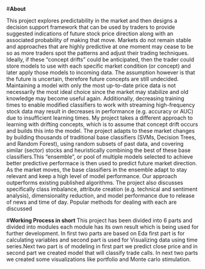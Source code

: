 #**About** 

This project explores predictability in the market and then designs a decision support framework that can be used by traders 
to provide suggested indications of future stock price direction along with an associated probability of making that move.
Markets do not remain stable and approaches that are highly predictive at one moment may cease to be so as more traders 
spot the patterns and adjust their trading techniques. Ideally, if these “concept drifts” could be anticipated, then the trader
could store models to use with each specific market condition (or concept) and later apply those models to incoming data. 
The assumption however is that the future is uncertain, therefore future concepts are still undecided.
Maintaining a model with only the most up-to-date price data is not necessarily the most ideal choice since the market may stabilize and old knowledge may become useful again. Additionally, decreasing training times to enable modified classifiers to work with streaming high-frequency stock data may result in decreases in performance (e.g. accuracy or AUC) due to insufficient learning times. 
My project takes a different approach to learning with drifting concepts, which is to assume that concept drift occurs and builds this into the model. The project adapts to these market changes by building thousands of traditional base classifiers (SVMs, Decision Trees, and  Random Forest), using random subsets of past data, and covering similar (sector) stocks and heuristically combining the best of these base classifiers.This “ensemble”, or pool of multiple models selected to achieve better predictive performace is then used to predict future market direction. As the market moves, the base classifiers in the ensemble adapt to stay relevant and keep a high level of model
performance. Our approach outperforms existing published algorithms.
The project also discusses specifically class imbalance, attribute creation (e.g. technical and sentiment analysis),
dimensionality reduction, and model performance due to release of news and time of day. Popular methods for dealing with each are discussed

#**Working Process in short**
This project has been divided into 6 parts and divided into modules each module has its own result which is being used 
for further development. In first two parts are based on Eda first part is for calculating variables and second part is
used for Visualizing data using time series.Next two part is of modeling in first part we predict close price and in second
part we created model that will classify trade calls. In next two parts we created some visualizations like portfolio and
Monte carlo stimulation.
